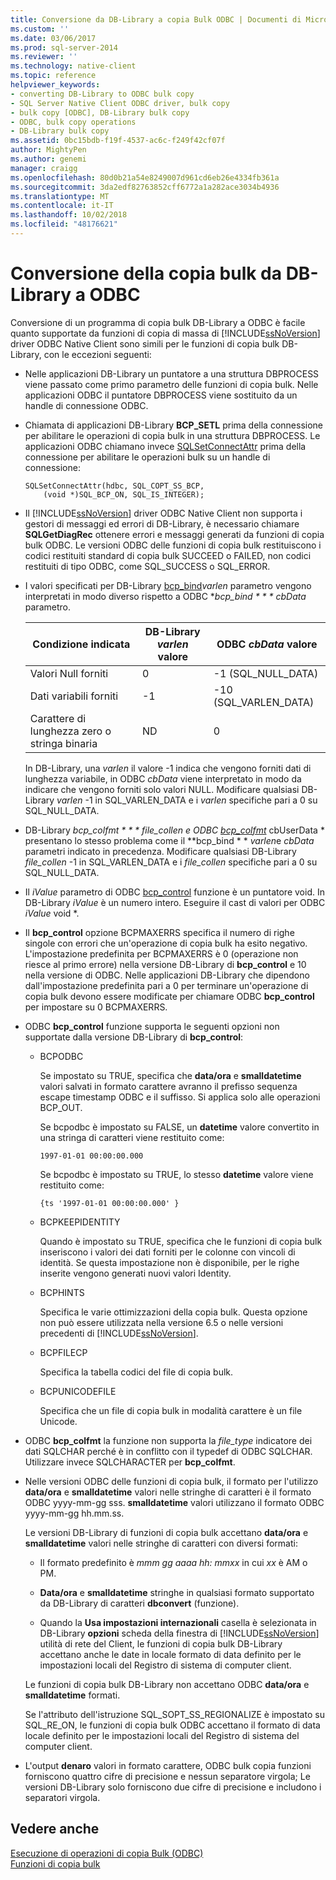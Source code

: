 ```yaml
---
title: Conversione da DB-Library a copia Bulk ODBC | Documenti di Microsoft
ms.custom: ''
ms.date: 03/06/2017
ms.prod: sql-server-2014
ms.reviewer: ''
ms.technology: native-client
ms.topic: reference
helpviewer_keywords:
- converting DB-Library to ODBC bulk copy
- SQL Server Native Client ODBC driver, bulk copy
- bulk copy [ODBC], DB-Library bulk copy
- ODBC, bulk copy operations
- DB-Library bulk copy
ms.assetid: 0bc15bdb-f19f-4537-ac6c-f249f42cf07f
author: MightyPen
ms.author: genemi
manager: craigg
ms.openlocfilehash: 80d0b21a54e8249007d961cd6eb26e4334fb361a
ms.sourcegitcommit: 3da2edf82763852cff6772a1a282ace3034b4936
ms.translationtype: MT
ms.contentlocale: it-IT
ms.lasthandoff: 10/02/2018
ms.locfileid: "48176621"
---
```

# <a name="converting-from-db-library-to-odbc-bulk-copy"></a>Conversione della copia bulk da DB-Library a ODBC
  Conversione di un programma di copia bulk DB-Library a ODBC è facile quanto supportate da funzioni di copia di massa di [!INCLUDE[ssNoVersion](../../includes/ssnoversion-md.md)] driver ODBC Native Client sono simili per le funzioni di copia bulk DB-Library, con le eccezioni seguenti:  
  
-   Nelle applicazioni DB-Library un puntatore a una struttura DBPROCESS viene passato come primo parametro delle funzioni di copia bulk. Nelle applicazioni ODBC il puntatore DBPROCESS viene sostituito da un handle di connessione ODBC.  
  
-   Chiamata di applicazioni DB-Library **BCP_SETL** prima della connessione per abilitare le operazioni di copia bulk in una struttura DBPROCESS. Le applicazioni ODBC chiamano invece [SQLSetConnectAttr](../native-client-odbc-api/sqlsetconnectattr.md) prima della connessione per abilitare le operazioni bulk su un handle di connessione:  
  
    ```  
    SQLSetConnectAttr(hdbc, SQL_COPT_SS_BCP,  
        (void *)SQL_BCP_ON, SQL_IS_INTEGER);  
    ```  
  
-   Il [!INCLUDE[ssNoVersion](../../includes/ssnoversion-md.md)] driver ODBC Native Client non supporta i gestori di messaggi ed errori di DB-Library, è necessario chiamare **SQLGetDiagRec** ottenere errori e messaggi generati da funzioni di copia bulk ODBC. Le versioni ODBC delle funzioni di copia bulk restituiscono i codici restituiti standard di copia bulk SUCCEED o FAILED, non codici restituiti di tipo ODBC, come SQL_SUCCESS o SQL_ERROR.  
  
-   I valori specificati per DB-Library [bcp_bind](../native-client-odbc-extensions-bulk-copy-functions/bcp-bind.md)*varlen* parametro vengono interpretati in modo diverso rispetto a ODBC **bcp_bind * * * cbData* parametro.  
  
    |Condizione indicata|DB-Library *varlen* valore|ODBC *cbData* valore|  
    |-------------------------|--------------------------------|-------------------------|  
    |Valori Null forniti|0|-1 (SQL_NULL_DATA)|  
    |Dati variabili forniti|-1|-10 (SQL_VARLEN_DATA)|  
    |Carattere di lunghezza zero o stringa binaria|ND|0|  
  
     In DB-Library, una *varlen* il valore -1 indica che vengono forniti dati di lunghezza variabile, in ODBC *cbData* viene interpretato in modo da indicare che vengono forniti solo valori NULL. Modificare qualsiasi DB-Library *varlen* -1 in SQL_VARLEN_DATA e i *varlen* specifiche pari a 0 su SQL_NULL_DATA.  
  
-   DB-Library  **bcp_colfmt * * * file_collen* e ODBC [bcp_colfmt](../native-client-odbc-extensions-bulk-copy-functions/bcp-colfmt.md)* cbUserData * presentano lo stesso problema come il **bcp_bind * * *varlen*e *cbData* parametri indicato in precedenza. Modificare qualsiasi DB-Library *file_collen* -1 in SQL_VARLEN_DATA e i *file_collen* specifiche pari a 0 su SQL_NULL_DATA.  
  
-   Il *iValue* parametro di ODBC [bcp_control](../native-client-odbc-extensions-bulk-copy-functions/bcp-control.md) funzione è un puntatore void. In DB-Library *iValue* è un numero intero. Eseguire il cast di valori per ODBC *iValue* void *.  
  
-   Il **bcp_control** opzione BCPMAXERRS specifica il numero di righe singole con errori che un'operazione di copia bulk ha esito negativo. L'impostazione predefinita per BCPMAXERRS è 0 (operazione non riesce al primo errore) nella versione DB-Library di **bcp_control** e 10 nella versione di ODBC. Nelle applicazioni DB-Library che dipendono dall'impostazione predefinita pari a 0 per terminare un'operazione di copia bulk devono essere modificate per chiamare ODBC **bcp_control** per impostare su 0 BCPMAXERRS.  
  
-   ODBC **bcp_control** funzione supporta le seguenti opzioni non supportate dalla versione DB-Library di **bcp_control**:  
  
    -   BCPODBC  
  
         Se impostato su TRUE, specifica che **data/ora** e **smalldatetime** valori salvati in formato carattere avranno il prefisso sequenza escape timestamp ODBC e il suffisso. Si applica solo alle operazioni BCP_OUT.  
  
         Se bcpodbc è impostato su FALSE, un **datetime** valore convertito in una stringa di caratteri viene restituito come:  
  
        ```  
        1997-01-01 00:00:00.000  
        ```  
  
         Se bcpodbc è impostato su TRUE, lo stesso **datetime** valore viene restituito come:  
  
        ```  
        {ts '1997-01-01 00:00:00.000' }  
        ```  
  
    -   BCPKEEPIDENTITY  
  
         Quando è impostato su TRUE, specifica che le funzioni di copia bulk inseriscono i valori dei dati forniti per le colonne con vincoli di identità. Se questa impostazione non è disponibile, per le righe inserite vengono generati nuovi valori Identity.  
  
    -   BCPHINTS  
  
         Specifica le varie ottimizzazioni della copia bulk. Questa opzione non può essere utilizzata nella versione 6.5 o nelle versioni precedenti di [!INCLUDE[ssNoVersion](../../includes/ssnoversion-md.md)].  
  
    -   BCPFILECP  
  
         Specifica la tabella codici del file di copia bulk.  
  
    -   BCPUNICODEFILE  
  
         Specifica che un file di copia bulk in modalità carattere è un file Unicode.  
  
-   ODBC **bcp_colfmt** la funzione non supporta la *file_type* indicatore dei dati SQLCHAR perché è in conflitto con il typedef di ODBC SQLCHAR. Utilizzare invece SQLCHARACTER per **bcp_colfmt**.  
  
-   Nelle versioni ODBC delle funzioni di copia bulk, il formato per l'utilizzo **data/ora** e **smalldatetime** valori nelle stringhe di caratteri è il formato ODBC yyyy-mm-gg sss. **smalldatetime** valori utilizzano il formato ODBC yyyy-mm-gg hh.mm.ss.  
  
     Le versioni DB-Library di funzioni di copia bulk accettano **data/ora** e **smalldatetime** valori nelle stringhe di caratteri con diversi formati:  
  
    -   Il formato predefinito è *mmm gg aaaa hh: mmxx* in cui *xx* è AM o PM.  
  
    -   **Data/ora** e **smalldatetime** stringhe in qualsiasi formato supportato da DB-Library di caratteri **dbconvert** (funzione).  
  
    -   Quando la **Usa impostazioni internazionali** casella è selezionata in DB-Library **opzioni** scheda della finestra di [!INCLUDE[ssNoVersion](../../includes/ssnoversion-md.md)] utilità di rete del Client, le funzioni di copia bulk DB-Library accettano anche le date in locale formato di data definito per le impostazioni locali del Registro di sistema di computer client.  
  
     Le funzioni di copia bulk DB-Library non accettano ODBC **data/ora** e **smalldatetime** formati.  
  
     Se l'attributo dell'istruzione SQL_SOPT_SS_REGIONALIZE è impostato su SQL_RE_ON, le funzioni di copia bulk ODBC accettano il formato di data locale definito per le impostazioni locali del Registro di sistema del computer client.  
  
-   L'output **denaro** valori in formato carattere, ODBC bulk copia funzioni forniscono quattro cifre di precisione e nessun separatore virgola; Le versioni DB-Library solo forniscono due cifre di precisione e includono i separatori virgola.  
  
## <a name="see-also"></a>Vedere anche  
 [Esecuzione di operazioni di copia Bulk &#40;ODBC&#41;](performing-bulk-copy-operations-odbc.md)   
 [Funzioni di copia bulk](../native-client-odbc-extensions-bulk-copy-functions/sql-server-driver-extensions-bulk-copy-functions.md)  
  
  
